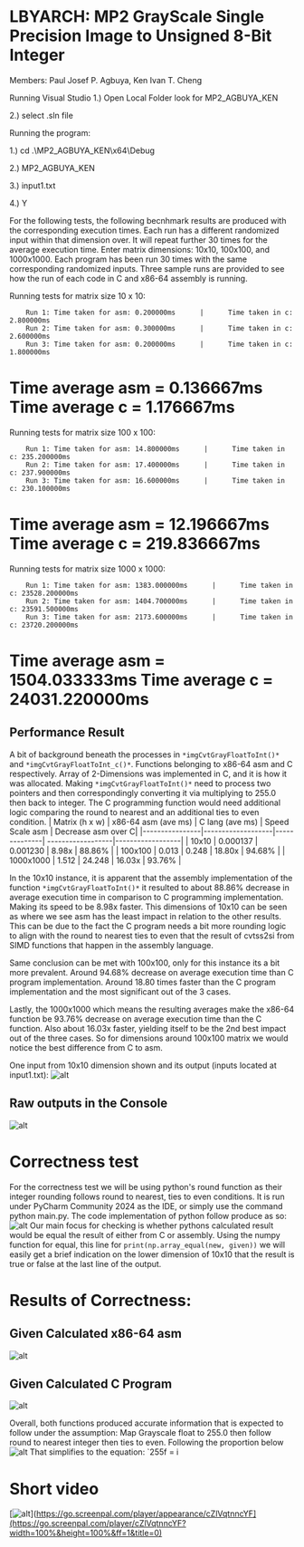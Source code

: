# LBYARCH: MP2 GrayScale Single Precision Image to Unsigned 8-Bit Integer

Members:
Paul Josef P. Agbuya,
Ken Ivan T. Cheng

Running Visual Studio
1.) Open Local Folder look for MP2_AGBUYA_KEN

2.) select .sln file

Running the program:

1.) cd .\MP2_AGBUYA_KEN\x64\Debug

2.) MP2_AGBUYA_KEN

3.) input1.txt

4.) Y


For the following tests, the following becnhmark results are produced with the corresponding execution times. Each run has a different randomized input within that dimension over. It will repeat further 30 times for the average execution time. 
Enter matrix dimensions: 10x10, 100x100, and 1000x1000. Each program has been run 30 times with the same corresponding randomized inputs. Three sample runs are provided to see how the run of each code in C and x86-64 assembly is running.

Running tests for matrix size 10 x 10:

        Run 1: Time taken for asm: 0.200000ms      |      Time taken in c: 2.800000ms
        Run 2: Time taken for asm: 0.300000ms      |      Time taken in c: 2.600000ms
        Run 3: Time taken for asm: 0.200000ms      |      Time taken in c: 1.800000ms

Time average asm = 0.136667ms
Time average c = 1.176667ms
===========================

Running tests for matrix size 100 x 100:

        Run 1: Time taken for asm: 14.800000ms      |      Time taken in c: 235.200000ms
        Run 2: Time taken for asm: 17.400000ms      |      Time taken in c: 237.900000ms
        Run 3: Time taken for asm: 16.600000ms      |      Time taken in c: 230.100000ms

Time average asm = 12.196667ms
Time average c = 219.836667ms
===========================

Running tests for matrix size 1000 x 1000:

        Run 1: Time taken for asm: 1383.000000ms      |      Time taken in c: 23528.200000ms
        Run 2: Time taken for asm: 1404.700000ms      |      Time taken in c: 23591.500000ms
        Run 3: Time taken for asm: 2173.600000ms      |      Time taken in c: 23720.200000ms

Time average asm = 1504.033333ms
Time average c = 24031.220000ms
===========================

## Performance Result
A bit of background beneath the processes in ``*imgCvtGrayFloatToInt()*`` and ``*imgCvtGrayFloatToInt_c()*``. Functions belonging to x86-64 asm and C respectively. Array of 2-Dimensions was implemented in C, and it is how it was allocated. Making ``*imgCvtGrayFloatToInt()*`` need to process two pointers and then correspondingly converting it via multiplying to 255.0 then back to integer. The C programming function would need additional logic comparing the round to nearest and an additional ties to even condition.
| Matrix (h x w) | x86-64 asm   (ave ms) | C lang (ave ms)  | Speed Scale asm  | Decrease asm over C|
|----------------|-------------------|--------------| ------------------|------------------|
| 10x10          | 0.000137	     | 0.001230	    | 8.98x		| 88.86%		|
| 100x100        | 0.013     | 0.248    | 18.80x		| 94.68%	|
| 1000x1000      | 1.512     | 24.248     | 16.03x		| 93.76%		|



In the 10x10 instance, it is apparent that the assembly implementation of the function ``*imgCvtGrayFloatToInt()*`` it resulted to about 88.86% decrease in average execution time in comparison to C programming implementation. Making its speed to be 8.98x faster. This dimensions of 10x10 can be seen as where we see asm has the least impact in relation to the other results. This can be due to the fact the C program needs a bit more rounding logic to align with the round to nearest ties to even that the result of cvtss2si from SIMD functions that happen in the assembly language.

Same conclusion can be met with 100x100, only for this instance its a bit more prevalent. Around 94.68% decrease on average execution time than C program implementation. Around 18.80 times faster than the C program implementation and the most significant out of the 3 cases.

Lastly, the 1000x1000 which means the resulting averages make the x86-64 function be 93.76% decrease on average execution time than the C function. Also about 16.03x faster, yielding itself to be the 2nd best impact out of the three cases. So for dimensions around 100x100 matrix we would notice the best difference from C to asm.


One input from 10x10 dimension shown and its output (inputs located at input1.txt):
![alt](./pics/1.png)


## Raw outputs in the Console
![alt](./pics/20241202000509.png)




# Correctness test

For the correctness test we will be using python's round function as their integer rounding follows round to nearest, ties to even conditions. It is run under PyCharm Community 2024 as the IDE, or simply use the command python main.py. The code implementation of python follow produce as so:
![alt](./pics/20241202005119.png)
Our main focus for checking is whether pythons calculated result would be equal the result of either from C or assembly. Using the numpy function for equal, this line for `print(np.array_equal(new, given))` we will easily get a brief indication on the lower dimension of 10x10 that the result is true or false at the last line of the output.

# Results of Correctness:

## Given Calculated x86-64 asm
![alt](./pics/20241202001234.png)


## Given Calculated C Program
![alt](./pics/20241202001318.png)

Overall, both functions produced accurate information that is expected to follow under the assumption: Map Grayscale float to 255.0 then follow round to nearest integer then ties to even. Following the proportion below
![alt](./pics/20241202003630.png)
That simplifies to the equation:  `255f = i


# Short video

[![alt](https://go.screenpal.com/player/appearance/cZlVqtnncYF)](https://go.screenpal.com/player/appearance/cZlVqtnncYF](https://go.screenpal.com/player/cZlVqtnncYF?width=100%&height=100%&ff=1&title=0)

